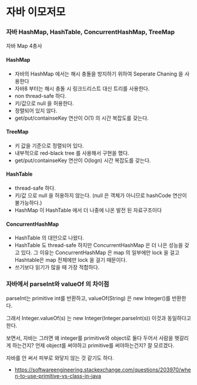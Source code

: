 # 자바 이모저모

### 자바 HashMap, HashTable, ConcurrentHashMap, TreeMap
자바 Map 4총사

#### HashMap
- 자바의 HashMap 에서는 해시 충돌을 방지하기 위하여 Seperate Chaning 을 사용한다
- 자바8 부터는 해시 충돌 시 링크드리스트 대신 트리를 사용한다.
- non thread-safe 하다.
- 키/값으로 null 을 허용한다.
- 정렬되어 있지 않다.
- get/put/containseKey 연산이 O(1) 의 시간 복잡도를 갖는다.
#### TreeMap
- 키 값을 기준으로 정렬되어 있다.
- 내부적으로 red-black tree 를 사용해서 구현을 했다.
- get/put/containseKey 연산이 O(logn) 시간 복잡도를 갖는다.
#### HashTable
- thread-safe 하다.
- 키/값 으로 null 을 허용하지 않는다. (null 은 객체가 아니므로 hashCode 연산이 불가능하다.)
- HashMap 이 HashTable 에서 더 나중에 나온 발전 된 자료구조이다
#### ConcurrentHashMap
- HashTable 의 대안으로 나왔다.
- HashTable 도 thread-safe 하지만 ConcurrentHashMap 은 더 나은 성능을 갖고 있다. 그 이유는 ConcurrentHashMap 은 map 의 일부에만 lock 을 걸고 Hashtable은 map 전체에만 lock 을 걸기 때문이다.
- 쓰기보다 읽기가 많을 때 가장 적합하다.

### 자바에서 parseInt와 valueOf 의 차이점

parseInt는 primitive int를 반환하고, valueOf(String) 은 new Integer()를 반환한다.

그래서 Integer.valueOf(s) 는 new Integer(Integer.parseInt(s)) 이것과 동일하다고 한다.

보면서, 자바는 그러면 왜 integer를 primitive와 object로 둘다 두어서 사람을 헷갈리게 하는건지? 언제 object를 써야하고 primitive를 써야하는건지? 잘 모르겠다.

자바를 안 써서 피부로 와닿지 않는 것 같기도 하다.

* https://softwareengineering.stackexchange.com/questions/203970/when-to-use-primitive-vs-class-in-java
